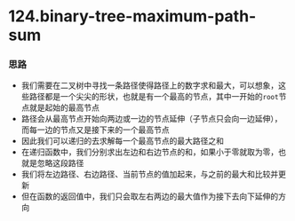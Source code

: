 # 124.binary-tree-maximum-path-sum

### 思路

- 我们需要在二叉树中寻找一条路径使得路径上的数字求和最大，可以想象，这些路径都是一个尖尖的形状，也就是有一个最高的节点，其中一开始的`root`节点就是起始的最高节点
- 路径会从最高节点开始向两边或一边的节点延伸（子节点只会向一边延伸），而每一边的节点又是接下来的一个最高节点
- 因此我们可以递归的去求解每一个最高节点的最大路径之和
- 在递归函数中，我们分别求出左边和右边节点的和，如果小于零就取为零，也就是忽略这段路径
- 我们将左边路径、右边路径、当前节点的值加起来，与之前的最大和比较并更新
- 但在函数的返回值中，我们只会取左右两边的最大值作为接下去向下延伸的方向